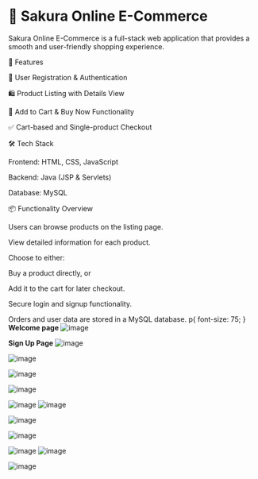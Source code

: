 <h1> 🌸 Sakura Online E-Commerce </h1>
Sakura Online E-Commerce is a full-stack web application that provides a smooth and user-friendly shopping experience.

<p>🚀 Features</p>
 👤 User Registration & Authentication

🛍️ Product Listing with Details View

🛒 Add to Cart & Buy Now Functionality

✅ Cart-based and Single-product Checkout

<p>🛠️ Tech Stack</p>
Frontend: HTML, CSS, JavaScript

 Backend: Java (JSP & Servlets)

 Database: MySQL

<p>📦 Functionality Overview</p>
Users can browse products on the listing page.

View detailed information for each product.

Choose to either:

Buy a product directly, or

Add it to the cart for later checkout.

Secure login and signup functionality.

Orders and user data are stored in a MySQL database.
p{
font-size: 75;
}
**Welcome page**
![image](https://github.com/user-attachments/assets/273454e1-ce18-4704-befd-524f02d96088)

**Sign Up Page**
![image](https://github.com/user-attachments/assets/51d643b6-4c5c-49ac-a483-f4a94808eda1)

![image](https://github.com/user-attachments/assets/9a4f9ecd-3d17-47ad-bf6c-077e4b127260)

![image](https://github.com/user-attachments/assets/4ebad26f-5aca-4055-b165-0878ecc92819)

![image](https://github.com/user-attachments/assets/135209a3-97fa-4637-87df-ffe9b1cfa726)

![image](https://github.com/user-attachments/assets/9d46560f-437a-468f-9e3b-e80a690148bb)
![image](https://github.com/user-attachments/assets/63ec4806-babf-4322-8c55-96a4e8f5987c)

![image](https://github.com/user-attachments/assets/8fa5e316-da54-4f4d-8a14-cb1e50e119e6)

![image](https://github.com/user-attachments/assets/f12682ee-8ebe-4e2b-96a8-585dc8064e9e)

![image](https://github.com/user-attachments/assets/beb06580-5dd9-4866-b2a5-1edf233d8f17)
![image](https://github.com/user-attachments/assets/105780c9-1bc9-42a0-a20c-3070369df2bc)

![image](https://github.com/user-attachments/assets/56b86f2a-e6a1-4074-abc7-b52fbcc33311)









